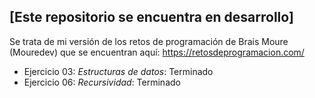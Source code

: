 ## [Este repositorio se encuentra en desarrollo]
Se trata de mi versión de los retos de programación de Brais Moure (Mouredev) que se encuentran aquí: https://retosdeprogramacion.com/

- Ejercicio 03: *_Estructuras de datos_*: Terminado
- Ejercicio 06: *_Recursividad_*: Terminado
